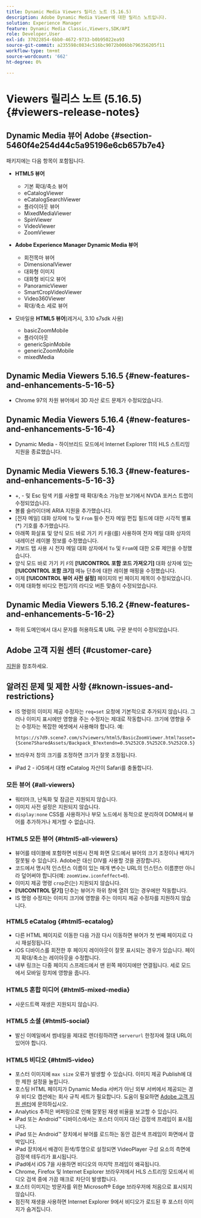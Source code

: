 ```yaml
---
title: Dynamic Media Viewers 릴리스 노트 (5.16.5)
description: Adobe Dynamic Media Viewer에 대한 릴리스 노트입니다.
solution: Experience Manager
feature: Dynamic Media Classic,Viewers,SDK/API
role: Developer,User
exl-id: 37022854-6bb0-4672-9733-b0b95022ea93
source-git-commit: a235598c0834c516bc9072b006bb796356205f11
workflow-type: tm+mt
source-wordcount: '662'
ht-degree: 0%

---
```


# Viewers 릴리스 노트 (5.16.5){#viewers-release-notes}

<!-- Updated March 03, 2022 for the 5.16.5 release. Contact is Deepa Gupta-->

<!-- hide: yes
hidefromtoc: yes-->

<!-- robots: noindex
googlebot: noindex -->

## Dynamic Media 뷰어 Adobe {#section-5460f4e254d44c5a95196e6cb657b7e4}

패키지에는 다음 항목이 포함됩니다.

* **HTML5 뷰어**

   * 기본 확대/축소 뷰어
   * eCatalogViewer
   * eCatalogSearchViewer
   * 플라이아웃 뷰어
   * MixedMediaViewer
   * SpinViewer
   * VideoViewer
   * ZoomViewer

* **Adobe Experience Manager Dynamic Media 뷰어**

   * 회전목마 뷰어
   * DimensionalViewer
   * 대화형 이미지
   * 대화형 비디오 뷰어
   * PanoramicViewer
   * SmartCropVideoViewer
   * Video360Viewer
   * 확대/축소 세로 뷰어

* 모바일용 **HTML5 뷰어**(레거시, 3.10 s7sdk 사용)

   * basicZoomMobile
   * 플라이아웃
   * genericSpinMobile
   * genericZoomMobile
   * mixedMedia


## Dynamic Media Viewers 5.16.5 {#new-features-and-enhancements-5-16-5}

* Chrome 97의 차원 뷰어에서 3D 자산 로드 문제가 수정되었습니다.

## Dynamic Media Viewers 5.16.4 {#new-features-and-enhancements-5-16-4}

* Dynamic Media - 하이브리드 모드에서 Internet Explorer 11의 HLS 스트리밍 지원을 종료했습니다.

## Dynamic Media Viewers 5.16.3 {#new-features-and-enhancements-5-16-3}

* +, - 및 Esc 탐색 키를 사용할 때 확대/축소 가능한 보기에서 NVDA 포커스 트랩이 수정되었습니다. <!-- (CQ-4290719) -->
* 볼륨 슬라이더에 ARIA 지원을 추가했습니다. <!--  (CQ-4324080) -->
* [전자 메일] 대화 상자에 `To` 및 `From` 필수 전자 메일 편집 필드에 대한 시각적 별표(*) 기호를 추가했습니다. <!-- (CQ-4290935) -->
* 아래쪽 화살표 및 양식 모드 바로 가기 키 `F`을(를) 사용하여 전자 메일 대화 상자의 내레이션 레이블 정보를 수정했습니다. <!-- (CQ-4290934) -->
* 키보드 탭 사용 시 전자 메일 대화 상자에서 `To` 및 `From`에 대한 오류 제안을 수정했습니다. <!-- (CQ-4290930) -->
* 양식 모드 바로 가기 키 `F`의 **[!UICONTROL 포함 코드 가져오기]** 대화 상자에 있는 **[!UICONTROL 포함 크기]** 메뉴 단추에 대한 레이블 매핑을 수정했습니다. <!-- (CQ-4290929) -->
* 이제 **[!UICONTROL 뷰어 사전 설정]** 페이지의 빈 페이지 제목이 수정되었습니다. <!-- (CQ-4290936) -->
* 이제 대화형 비디오 편집기의 라디오 버튼 맞춤이 수정되었습니다. <!-- (CQ-4330159) -->

## Dynamic Media Viewers 5.16.2 {#new-features-and-enhancements-5-16-2}

* 하위 도메인에서 대시 문자를 허용하도록 URL 구문 분석이 수정되었습니다. <!-- (CQ-4327691) -->

## Adobe 고객 지원 센터 {#customer-care}

[지원](https://experienceleague.adobe.com/docs/dynamic-media-classic/using/intro/support.html?lang=ko#intro)을 참조하세요.

## 알려진 문제 및 제한 사항 {#known-issues-and-restrictions}

* IS 명령의 이미지 제공 수정자는 `req=set` 요청에 기본적으로 추가되지 않습니다. 그러나 이미지 표시에만 영향을 주는 수정자는 제대로 작동합니다. 크기에 영향을 주는 수정자는 복잡한 에셋에서 사용해야 합니다. 예:

  `https://s7d9.scene7.com/s7viewers/html5/BasicZoomViewer.html?asset= {Scene7SharedAssets/Backpack_B?extendn=0.5%252C0.5%252C0.5%252C0.5}`

* 브라우저 창의 크기를 조정하면 크기가 잘못 조정됩니다.
* iPad 2 - iOS에서 대형 eCatalog 자산이 Safari를 충돌합니다.

### 모든 뷰어 {#all-viewers}

* 워터마크, 난독화 및 잠금은 지원되지 않습니다.
* 이미지 사전 설정은 지원되지 않습니다.
* `display:none` CSS를 사용하거나 부모 노드에서 동적으로 분리하여 DOM에서 뷰어를 추가하거나 제거할 수 없습니다.

### HTML5 모든 뷰어 {#html5-all-viewers}

* 뷰어를 테이블에 포함하면 비원시 전체 화면 모드에서 뷰어의 크기 조정이나 배치가 잘못될 수 있습니다. Adobe은 대신 DIV를 사용할 것을 권장합니다.
* 코드에서 명시적 인스턴스 이름이 있는 매개 변수는 URL의 인스턴스 이름뿐만 아니라 덮어써야 합니다(예: `zoomView.iconfeffect=0`).
* 이미지 제공 명령 `crop`은(는) 지원되지 않습니다.
* **[!UICONTROL 닫기]** 단추는 뷰어가 하위 창에 열려 있는 경우에만 작동합니다.
* IS 명령 수정자는 이미지 크기에 영향을 주는 이미지 제공 수정자를 지원하지 않습니다.

### HTML5 eCatalog {#html5-ecatalog}

* 다른 HTML 페이지로 이동한 다음 가끔 다시 이동하면 뷰어가 첫 번째 페이지로 다시 재설정됩니다.
* iOS 디바이스를 회전한 후 페이지 레이아웃이 잘못 표시되는 경우가 있습니다. 페이지 확대/축소는 레이아웃을 수정합니다.
* 내부 링크는 다중 페이지 스프레드에서 맨 왼쪽 페이지에만 연결됩니다. 세로 모드에서 모바일 장치에 영향을 줍니다.

### HTML5 혼합 미디어 {#html5-mixed-media}

* 사운드트랙 재생은 지원되지 않습니다.

### HTML5 소셜 {#html5-social}

* 발신 이메일에서 썸네일을 제대로 렌더링하려면 `serverurl` 한정자에 절대 URL이 있어야 합니다.

### HTML5 비디오 {#html5-video}

* 포스터 이미지에 `max size` 오류가 발생할 수 있습니다. 이미지 제공 Publish에 대한 제한 설정을 늘립니다.
* 호스팅 HTML 페이지가 Dynamic Media 서버가 아닌 외부 서버에서 제공되는 경우 비디오 캡션에는 회사 규칙 세트가 필요합니다. 도움이 필요하면 [Adobe 고객 지원 센터](https://experienceleague.adobe.com/docs/dynamic-media-classic/using/intro/support.html?lang=ko#intro)에 문의하십시오.
* Analytics 추적은 버퍼링으로 인해 잘못된 재생 비율을 보고할 수 있습니다.
* iPad 또는 Android™ 디바이스에서는 포스터 이미지 대신 검정색 프레임이 표시됩니다.
* iPad 또는 Android™ 장치에서 뷰어를 로드하는 동안 검은색 프레임이 화면에서 깜박입니다.
* iPad 장치에서 배경이 흰색/투명으로 설정되면 VideoPlayer 구성 요소의 측면에 검정색 테두리가 표시됩니다.
* iPad에서 iOS 7을 사용하면 비디오의 마지막 프레임이 왜곡됩니다.
* Chrome, Firefox 및 Internet Explorer 브라우저에서 HLS 스트리밍 모드에서 비디오 검색 중에 가끔 매크로 차단이 발생합니다.
* 포스터 이미지는 방문자를 위한 Microsoft® Edge 브라우저에 처음으로 표시되지 않습니다.
* 점진적 재생을 사용하면 Internet Explorer 9에서 비디오가 로드된 후 포스터 이미지가 숨겨집니다.
